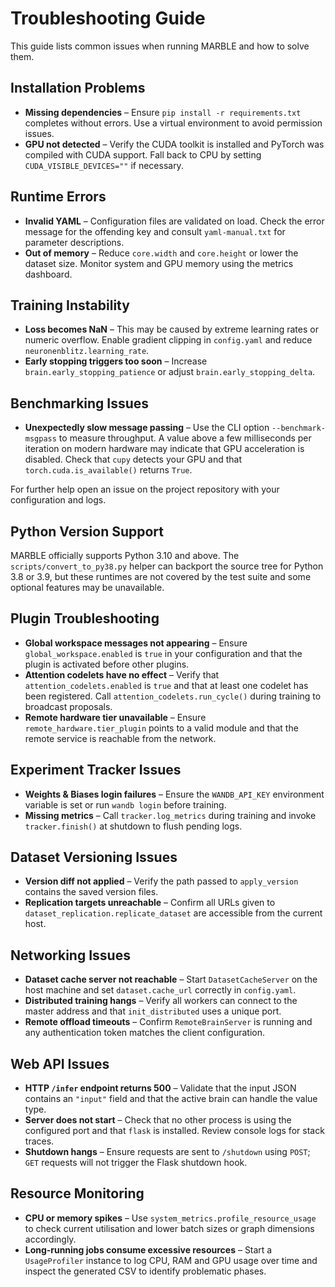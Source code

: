 # Troubleshooting Guide

This guide lists common issues when running MARBLE and how to solve them.

## Installation Problems
* **Missing dependencies** – Ensure `pip install -r requirements.txt` completes without errors. Use a virtual environment to avoid permission issues.
* **GPU not detected** – Verify the CUDA toolkit is installed and PyTorch was compiled with CUDA support. Fall back to CPU by setting `CUDA_VISIBLE_DEVICES=""` if necessary.

## Runtime Errors
* **Invalid YAML** – Configuration files are validated on load. Check the error message for the offending key and consult `yaml-manual.txt` for parameter descriptions.
* **Out of memory** – Reduce `core.width` and `core.height` or lower the dataset size. Monitor system and GPU memory using the metrics dashboard.

## Training Instability
* **Loss becomes NaN** – This may be caused by extreme learning rates or numeric overflow. Enable gradient clipping in `config.yaml` and reduce `neuronenblitz.learning_rate`.
* **Early stopping triggers too soon** – Increase `brain.early_stopping_patience` or adjust `brain.early_stopping_delta`.

## Benchmarking Issues
* **Unexpectedly slow message passing** – Use the CLI option `--benchmark-msgpass` to measure throughput.
  A value above a few milliseconds per iteration on modern hardware may indicate
  that GPU acceleration is disabled. Check that `cupy` detects your GPU and that
  `torch.cuda.is_available()` returns `True`.

For further help open an issue on the project repository with your configuration and logs.

## Python Version Support
MARBLE officially supports Python 3.10 and above. The `scripts/convert_to_py38.py`
helper can backport the source tree for Python 3.8 or 3.9, but these runtimes are
not covered by the test suite and some optional features may be unavailable.

## Plugin Troubleshooting
* **Global workspace messages not appearing** – Ensure `global_workspace.enabled` is `true` in your configuration and that the plugin is activated before other plugins.
* **Attention codelets have no effect** – Verify that `attention_codelets.enabled` is `true` and that at least one codelet has been registered. Call `attention_codelets.run_cycle()` during training to broadcast proposals.
* **Remote hardware tier unavailable** – Ensure `remote_hardware.tier_plugin` points to a valid module and that the remote service is reachable from the network.

## Experiment Tracker Issues
* **Weights & Biases login failures** – Ensure the `WANDB_API_KEY` environment
  variable is set or run `wandb login` before training.
* **Missing metrics** – Call `tracker.log_metrics` during training and invoke
  `tracker.finish()` at shutdown to flush pending logs.

## Dataset Versioning Issues
* **Version diff not applied** – Verify the path passed to `apply_version`
  contains the saved version files.
* **Replication targets unreachable** – Confirm all URLs given to
  `dataset_replication.replicate_dataset` are accessible from the current host.

## Networking Issues
* **Dataset cache server not reachable** – Start `DatasetCacheServer` on the host machine and set `dataset.cache_url` correctly in `config.yaml`.
* **Distributed training hangs** – Verify all workers can connect to the master address and that `init_distributed` uses a unique port.
* **Remote offload timeouts** – Confirm `RemoteBrainServer` is running and any authentication token matches the client configuration.

## Web API Issues
* **HTTP `/infer` endpoint returns 500** – Validate that the input JSON contains an `"input"` field and that the active brain can handle the value type.
* **Server does not start** – Check that no other process is using the configured port and that `flask` is installed. Review console logs for stack traces.
* **Shutdown hangs** – Ensure requests are sent to `/shutdown` using `POST`; `GET` requests will not trigger the Flask shutdown hook.

## Resource Monitoring
* **CPU or memory spikes** – Use `system_metrics.profile_resource_usage` to check current utilisation and lower batch sizes or graph dimensions accordingly.
* **Long‑running jobs consume excessive resources** – Start a `UsageProfiler` instance to log CPU, RAM and GPU usage over time and inspect the generated CSV to identify problematic phases.
